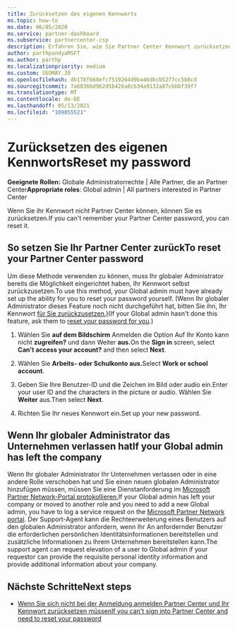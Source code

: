 ```yaml
---
title: Zurücksetzen des eigenen Kennworts
ms.topic: how-to
ms.date: 06/05/2020
ms.service: partner-dashboard
ms.subservice: partnercenter-csp
description: Erfahren Sie, wie Sie Partner Center Kennwort zurücksetzen oder Hilfe vom globalen Administrator Ihres Unternehmens erhalten. Außerdem erfahren Sie, wie Sie einen neuen globalen Partner Center hinzufügen.
author: parthpandyaMSFT
ms.author: parthp
ms.localizationpriority: medium
ms.custom: SEOMAY.20
ms.openlocfilehash: db178f668efcf519264d9ba46dbcb5277cc5b8cd
ms.sourcegitcommit: 7a6836bd962d5b426a8cb34a9132a87cbbbf39f7
ms.translationtype: MT
ms.contentlocale: de-DE
ms.lasthandoff: 05/13/2021
ms.locfileid: "109855521"
---
```

# <a name="reset-my-password"></a><span data-ttu-id="05e04-103">Zurücksetzen des eigenen Kennworts</span><span class="sxs-lookup"><span data-stu-id="05e04-103">Reset my password</span></span>
 
<span data-ttu-id="05e04-104">**Geeignete Rollen:** Globale Administratorrechte | Alle Partner, die an Partner Center</span><span class="sxs-lookup"><span data-stu-id="05e04-104">**Appropriate roles**: Global admin | All partners interested in Partner Center</span></span>


<span data-ttu-id="05e04-105">Wenn Sie ihr Kennwort nicht Partner Center können, können Sie es zurücksetzen.</span><span class="sxs-lookup"><span data-stu-id="05e04-105">If you can't remember your Partner Center password, you can reset it.</span></span>

## <a name="to-reset-your-partner-center-password"></a><span data-ttu-id="05e04-106">So setzen Sie Ihr Partner Center zurück</span><span class="sxs-lookup"><span data-stu-id="05e04-106">To reset your Partner Center password</span></span>

<span data-ttu-id="05e04-107">Um diese Methode verwenden zu können, muss Ihr globaler Administrator bereits die Möglichkeit eingerichtet haben, Ihr Kennwort selbst zurückzusetzen.</span><span class="sxs-lookup"><span data-stu-id="05e04-107">To use this method, your Global admin must have already set up the ability for you to reset your password yourself.</span></span> <span data-ttu-id="05e04-108">(Wenn Ihr globaler Administrator dieses Feature noch nicht durchgeführt hat, bitten Sie ihn, Ihr Kennwort [für Sie zurückzusetzen.)](reset-a-user-password.md)</span><span class="sxs-lookup"><span data-stu-id="05e04-108">(If your Global admin hasn't done this feature, ask them to [reset your password for you](reset-a-user-password.md).)</span></span>

1. <span data-ttu-id="05e04-109">Wählen Sie **auf dem Bildschirm** Anmelden die Option Auf Ihr Konto kann nicht **zugreifen?** und dann Weiter **aus.**</span><span class="sxs-lookup"><span data-stu-id="05e04-109">On the **Sign in** screen, select **Can't access your account?** and then select **Next**.</span></span>

2. <span data-ttu-id="05e04-110">Wählen Sie **Arbeits- oder Schulkonto aus.**</span><span class="sxs-lookup"><span data-stu-id="05e04-110">Select **Work or school account**.</span></span>

3. <span data-ttu-id="05e04-111">Geben Sie Ihre Benutzer-ID und die Zeichen im Bild oder audio ein.</span><span class="sxs-lookup"><span data-stu-id="05e04-111">Enter your user ID and the characters in the picture or audio.</span></span> <span data-ttu-id="05e04-112">Wählen Sie **Weiter** aus.</span><span class="sxs-lookup"><span data-stu-id="05e04-112">Then select **Next**.</span></span>

4. <span data-ttu-id="05e04-113">Richten Sie Ihr neues Kennwort ein.</span><span class="sxs-lookup"><span data-stu-id="05e04-113">Set up your new password.</span></span>

## <a name="if-your-global-admin-has-left-the-company"></a><span data-ttu-id="05e04-114">Wenn Ihr globaler Administrator das Unternehmen verlassen hat</span><span class="sxs-lookup"><span data-stu-id="05e04-114">If your Global admin has left the company</span></span>

<span data-ttu-id="05e04-115">Wenn Ihr globaler Administrator Ihr Unternehmen verlassen oder in eine andere Rolle verschoben hat und Sie einen neuen globalen Administrator hinzufügen müssen, müssen Sie eine Dienstanforderung im [Microsoft Partner Network-Portal protokollieren.](https://partner.microsoft.com/commercial#/)</span><span class="sxs-lookup"><span data-stu-id="05e04-115">If your Global admin has left your company or moved to another role and you need to add a new Global admin, you have to log a service request on the [Microsoft Partner Network portal](https://partner.microsoft.com/commercial#/).</span></span> <span data-ttu-id="05e04-116">Der Support-Agent kann die Rechteerweiterung eines Benutzers auf den globalen Administrator anfordern, wenn Ihr An anfordernder Benutzer die erforderlichen persönlichen Identitätsinformationen bereitstellen und zusätzliche Informationen zu Ihrem Unternehmen bereitstellen kann.</span><span class="sxs-lookup"><span data-stu-id="05e04-116">The support agent can request elevation of a user to Global admin if your requestor can provide the requisite personal identity information and provide additional information about your company.</span></span> 

## <a name="next-steps"></a><span data-ttu-id="05e04-117">Nächste Schritte</span><span class="sxs-lookup"><span data-stu-id="05e04-117">Next steps</span></span>

- [<span data-ttu-id="05e04-118">Wenn Sie sich nicht bei der Anmeldung anmelden Partner Center und Ihr Kennwort zurücksetzen müssen</span><span class="sxs-lookup"><span data-stu-id="05e04-118">If you can't sign into Partner Center and need to reset your password</span></span>](unable-to-sign-in.md)